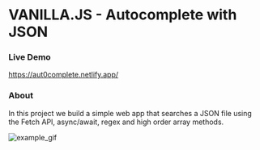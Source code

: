 # VANILLA.JS - Autocomplete with JSON

### Live Demo

https://aut0complete.netlify.app/

### About

In this project we build a simple web app that searches a JSON file using the Fetch API, async/await, regex and high order array methods.

![example_gif](./example.gif)
